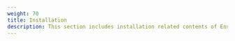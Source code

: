 ```yaml
---
weight: 70
title: Installation
description: This section includes installation related contents of Envoy Gateway.
---
```



